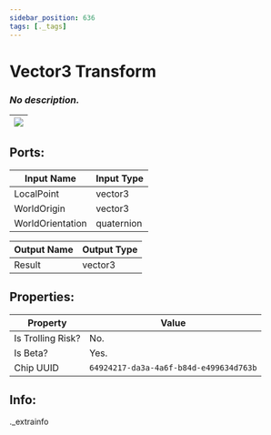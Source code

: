 ```yaml
---
sidebar_position: 636
tags: [._tags]
---
```


# Vector3 Transform


### *No description.*

| ![](https://images-ext-2.discordapp.net/external/MPmIaQzlEPmgGWlgi-WxBBXt0Bjv_zWPkg1y1f_sy3s/https/www.recroomcircuits.com/image/circuit/absolute-value?width=206&height=108) |
|-----|

## Ports:

| Input Name | Input Type |
|-----------|-----------|
| LocalPoint | vector3 |
| WorldOrigin | vector3 |
| WorldOrientation | quaternion |

| Output Name | Output Type |
|-----------|-----------|
| Result | vector3 |

## Properties:

| Property  | Value |
|-------------------|-----------|
| Is Trolling Risk? | No. |
| Is Beta? | Yes. |
| Chip UUID | `64924217-da3a-4a6f-b84d-e499634d763b` |

## Info:
._extrainfo